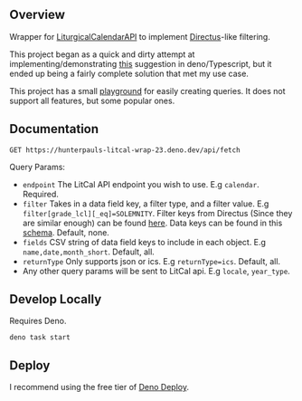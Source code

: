 ## Overview

Wrapper for [LiturgicalCalendarAPI](https://github.com/Liturgical-Calendar/LiturgicalCalendarAPI) to implement [Directus](https://directus.io)-like filtering.

This project began as a quick and dirty attempt at implementing/demonstrating [this](https://github.com/Liturgical-Calendar/LiturgicalCalendarAPI/issues/43#issuecomment-2712105997) suggestion in deno/Typescript, but it ended up being a fairly complete solution that met my use case.

This project has a small [playground](https://litcal.deno.dev) for easily creating queries. It does not support all features, but some popular ones.

## Documentation

`GET https://hunterpauls-litcal-wrap-23.deno.dev/api/fetch`

Query Params:

- `endpoint` The LitCal API endpoint you wish to use. E.g `calendar`. Required.
- `filter` Takes in a data field key, a filter type, and a filter value. E.g `filter[grade_lcl][_eq]=SOLEMNITY`. Filter keys from Directus (Since they are similar enough) can be found [here](https://docs.directus.io/reference/filter-rules.html#filter-operators). Data keys can be found in this [schema](https://github.com/Liturgical-Calendar/LiturgicalCalendarAPI/blob/f6c8554b0d44a667ed44a078b13564cc7b8b89fc/jsondata/schemas/LitCal.json#L250). Default, none.
- `fields` CSV string of data field keys to include in each object. E.g `name,date,month_short`. Default, all.
- `returnType` Only supports json or ics. E.g `returnType=ics`. Default, all.
- Any other query params will be sent to LitCal api. E.g `locale`, `year_type`.

## Develop Locally

Requires Deno.

`deno task start`

## Deploy

I recommend using the free tier of [Deno Deploy](https://deno.com/deploy).
